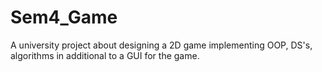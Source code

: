 # Sem4_Game
A university project about designing a 2D game implementing OOP, DS's, algorithms in additional to a GUI for the game.
